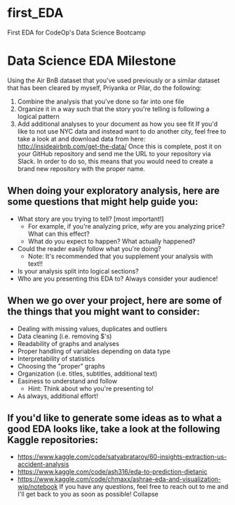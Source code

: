 # first_EDA
First EDA for CodeOp's Data Science Bootcamp

# Data Science EDA Milestone
Using the Air BnB dataset that you've used previously or a similar dataset that has been cleared by myself, Priyanka or Pilar, do the following:
1. Combine the analysis that you've done so far into one file
2. Organize it in a way such that the story you're telling is following a logical pattern
3. Add  additional analyses to your document as how you see fit
If you'd like to not use NYC data and instead want to do another city, feel free to take a look at and download data from here: http://insideairbnb.com/get-the-data/
Once this is complete, post it on your GitHub repository and send me the URL to your repository via Slack. In order to do so, this means that you would need to create a brand new repository with the proper name. 
## When doing your exploratory analysis, here are some questions that might help guide you:
- What story are you trying to tell? [most important!]
  - For example, if you're analyzing price, _why_ are you analyzing price? What can this effect?
  - What do you expect to happen? What actually happened?
- Could the reader easily follow what you're doing?
  - Note: It's recommended that you supplement your analysis with text!!
- Is your analysis split into logical sections?
- Who are you presenting this EDA to? Always consider your audience!
## When we go over your project, here are some of the things that you might want to consider:
- Dealing with missing values, duplicates and outliers
- Data cleaning (i.e. removing $'s)
- Readability of graphs and analyses
- Proper handling of variables depending on data type
- Interpretability of statistics
- Choosing the "proper" graphs 
- Organization (i.e. titles, subtitles, additional text)
- Easiness to understand and follow
  - Hint: Think about who you're presenting to!
- As always, additional effort!
## If you'd like to generate some ideas as to what a good EDA looks like, take a look at the following Kaggle repositories:
- https://www.kaggle.com/code/satyabrataroy/60-insights-extraction-us-accident-analysis
- https://www.kaggle.com/code/ash316/eda-to-prediction-dietanic
- https://www.kaggle.com/code/chmaxx/ashrae-eda-and-visualization-wip/notebook
If you have any questions, feel free to reach out to me and I'll get back to you as soon as possible!
Collapse












